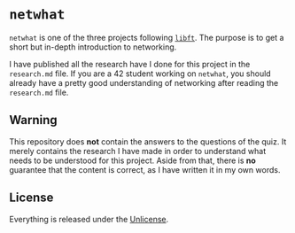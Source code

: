 # ```netwhat```
```netwhat``` is one of the three projects following [```libft```](https://github.com/maxdesalle/42/tree/main/libft). The purpose is to get a short but in-depth introduction to networking.

I have published all the research have I done for this project in the ```research.md``` file. If you are a 42 student working on ```netwhat```, you should already have a pretty good understanding of networking after reading the ```research.md``` file.

## Warning
This repository does **not** contain the answers to the questions of the quiz. It merely contains the research I have made in order to understand what needs to be understood for this project. Aside from that, there is **no** guarantee that the content is correct, as I have written it in my own words.

## License
Everything is released under the [Unlicense](https://github.com/maxdesalle/42/blob/main/LICENSE).
